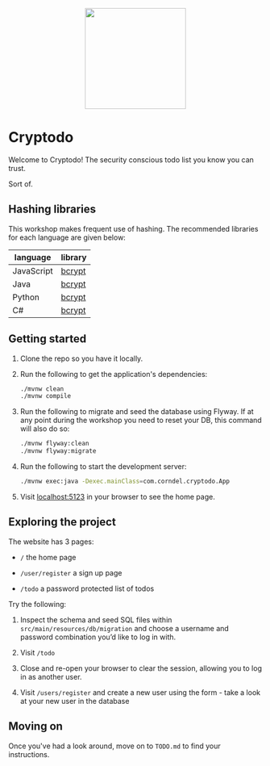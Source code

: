 <p align="center">
  <img width="200px" src="/public/x_logo.png" />
</p>

# Cryptodo

Welcome to Cryptodo! The security conscious todo list you know you can trust.

Sort of.

## Hashing libraries

This workshop makes frequent use of hashing. The recommended libraries for each
language are given below:

| language   | library                                                      |
|------------|--------------------------------------------------------------|
| JavaScript | [bcrypt](https://www.npmjs.com/package/bcrypt#usage)         |
| Java       | [bcrypt](https://github.com/patrickfav/bcrypt)               |
| Python     | [bcrypt](https://github.com/pyca/bcrypt#usage)               |
| C#         | [bcrypt](https://github.com/BcryptNet/bcrypt.net#how-to-use) |

## Getting started

1. Clone the repo so you have it locally.

2. Run the following to get the application's dependencies:

    ```bash
    ./mvnw clean
    ./mvnw compile
    ```

3. Run the following to migrate and seed the database using Flyway. If at any point during the workshop you need to reset your DB, this command will also do so:

    ```bash
    ./mvnw flyway:clean
    ./mvnw flyway:migrate
    ```

4. Run the following to start the development server:

    ```bash
    ./mvnw exec:java -Dexec.mainClass=com.corndel.cryptodo.App
    ```

5. Visit [localhost:5123](http://localhost:5123/) in your browser to see the home page.


## Exploring the project

The website has 3 pages:

- `/` the home page

- `/user/register` a sign up page

- `/todo` a password protected list of todos

Try the following:

1. Inspect the schema and seed SQL files within `src/main/resources/db/migration` and choose a username and password combination you’d like to log in with.

2. Visit `/todo`

3. Close and re-open your browser to clear the session, allowing you to log in
   as another user.

4. Visit `/users/register` and create a new user using the form - take a look at your new
   user in the database

## Moving on

Once you've had a look around, move on to `TODO.md` to find your instructions.
